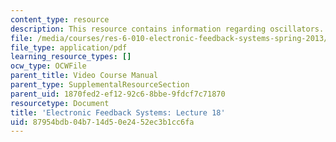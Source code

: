 ```yaml
---
content_type: resource
description: This resource contains information regarding oscillators.
file: /media/courses/res-6-010-electronic-feedback-systems-spring-2013/87954bdb04b714d50e2452ec3b1cc6fa_MITRES_6-010S13_lec18.pdf
file_type: application/pdf
learning_resource_types: []
ocw_type: OCWFile
parent_title: Video Course Manual
parent_type: SupplementalResourceSection
parent_uid: 1870fed2-ef12-92c6-8bbe-9fdcf7c71870
resourcetype: Document
title: 'Electronic Feedback Systems: Lecture 18'
uid: 87954bdb-04b7-14d5-0e24-52ec3b1cc6fa
---
```

